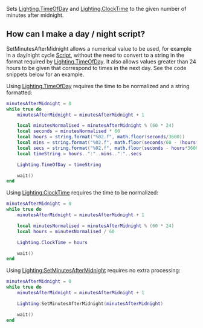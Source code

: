 Sets [Lighting.TimeOfDay](https://developer.roblox.com/en-us/api-reference/property/Lighting/TimeOfDay) and [Lighting.ClockTime](https://developer.roblox.com/en-us/api-reference/property/Lighting/ClockTime) to the given number of minutes after midnight.

How can I make a day / night script?
------------------------------------

SetMinutesAfterMidnight allows a numerical value to be used, for example in a day/night cycle [Script](https://developer.roblox.com/en-us/api-reference/class/Script), without the need to convert to a string in the format required by [Lighting.TimeOfDay](https://developer.roblox.com/en-us/api-reference/property/Lighting/TimeOfDay). It also allows values greater than 24 hours to be given that correspond to times in the next day. See the code snippets below for an example.

Using [Lighting.TimeOfDay](https://developer.roblox.com/en-us/api-reference/property/Lighting/TimeOfDay) requires the time to be normalized and a string formatted:

```lua
minutesAfterMidnight = 0
while true do
	minutesAfterMidnight = minutesAfterMidnight + 1

	local minutesNormalised = minutesAfterMidnight % (60 * 24)
	local seconds = minutesNormalised * 60
	local hours = string.format("%02.f", math.floor(seconds/3600))
	local mins = string.format("%02.f", math.floor(seconds/60 - (hours*60)))
	local secs = string.format("%02.f", math.floor(seconds - hours*3600 - mins *60))
	local timeString = hours..":"..mins..":"..secs

	Lighting.TimeOfDay = timeString

	wait()
end
``` 

Using [Lighting.ClockTime](https://developer.roblox.com/en-us/api-reference/property/Lighting/ClockTime) requires the time to be normalized:

```lua
minutesAfterMidnight = 0
while true do
	minutesAfterMidnight = minutesAfterMidnight + 1

	local minutesNormalised = minutesAfterMidnight % (60 * 24)
	local hours = minutesNormalised / 60

	Lighting.ClockTime = hours

	wait()
end
``` 

Using [Lighting:SetMinutesAfterMidnight](https://developer.roblox.com/en-us/api-reference/function/Lighting/SetMinutesAfterMidnight) requires no extra processing:

```lua
minutesAfterMidnight = 0
while true do
	minutesAfterMidnight = minutesAfterMidnight + 1

	Lighting:SetMinutesAfterMidnight(minutesAfterMidnight)

	wait()
end
```